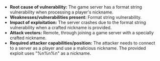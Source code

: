 - **Root cause of vulnerability:** The game server has a format string vulnerability when processing a player's nickname.
- **Weaknesses/vulnerabilities present:** Format string vulnerability.
- **Impact of exploitation:** The server crashes due to the format string vulnerability when a crafted nickname is provided.
- **Attack vectors:** Remote, through joining a game server with a specially crafted nickname.
- **Required attacker capabilities/position:** The attacker needs to connect to a server as a player and use a malicious nickname. The provided exploit uses "%n%n%n" as a nickname.